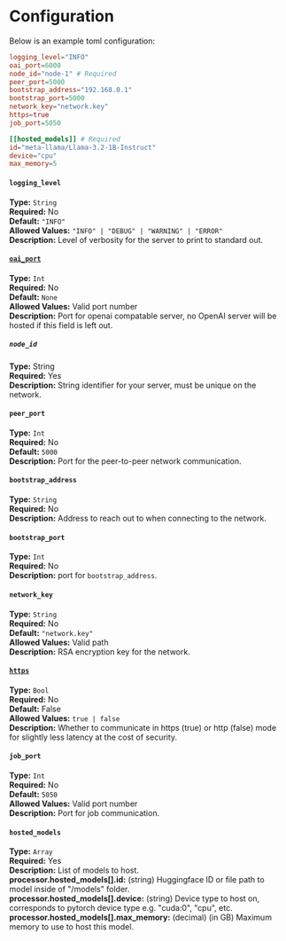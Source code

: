 # Configuration

Below is an example toml configuration:
```toml
logging_level="INFO"
oai_port=6000
node_id="node-1" # Required
peer_port=5000
bootstrap_address="192.168.0.1"
bootstrap_port=5000
network_key="network.key"
https=true
job_port=5050

[[hosted_models]] # Required
id="meta-llama/Llama-3.2-1B-Instruct"
device="cpu"
max_memory=5
```

#### `logging_level`
**Type:** `String`  
**Required:** No  
**Default:** `"INFO"`  
**Allowed Values:** `"INFO" | "DEBUG" | "WARNING" | "ERROR"`  
**Description:** Level of verbosity for the server to print to standard out.  

#### [`oai_port`](./oai.md)
**Type:** `Int`  
**Required:** No  
**Default:** `None`  
**Allowed Values:** Valid port number  
**Description:** Port for openai compatable server, no OpenAI server will be hosted if this field is left out.  

##### `node_id`
**Type:** String  
**Required:** Yes    
**Description:**  String identifier for your server, must be unique on the network.  

#### `peer_port`
**Type:** `Int`  
**Required:** No  
**Default:** `5000`  
**Description:** Port for the peer-to-peer network communication.  

#### `bootstrap_address`
**Type:** `String`  
**Required:** No    
**Description:** Address to reach out to when connecting to the network.  

#### `bootstrap_port`
**Type:** `Int`  
**Required:** No    
**Description:** port for `bootstrap_address`.  

#### `network_key`
**Type:** `String`  
**Required:** No  
**Default:** `"network.key"`  
**Allowed Values:** Valid path  
**Description:** RSA encryption key for the network.  

#### [`https`](./https.md)
**Type:** `Bool`  
**Required:** No  
**Default:** False  
**Allowed Values:** `true | false`  
**Description:** Whether to communicate in https (true) or http (false) mode for slightly less latency at the cost of security.  


#### `job_port`
**Type:** `Int`  
**Required:** No  
**Default:** `5050`  
**Allowed Values:** Valid port number  
**Description:** Port for job communication.  

#### `hosted_models`
**Type:** `Array`  
**Required:** Yes    
**Description:** List of models to host.  
**processor.hosted_models[].id:** (string) Huggingface ID or file path to model inside of "/models" folder.  
**processor.hosted_models[].device:** (string) Device type to host on, corresponds to pytorch device type e.g. "cuda:0", "cpu", etc.  
**processor.hosted_models[].max_memory:** (decimal) (in GB) Maximum memory to use to host this model.  